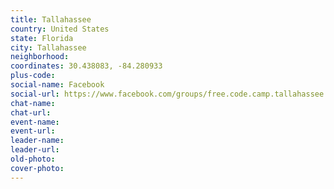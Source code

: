```yaml
---
title: Tallahassee
country: United States
state: Florida
city: Tallahassee
neighborhood: 
coordinates: 30.438083, -84.280933
plus-code:
social-name: Facebook
social-url: https://www.facebook.com/groups/free.code.camp.tallahassee.florida
chat-name:
chat-url:
event-name:
event-url:
leader-name:
leader-url:
old-photo: 
cover-photo:
---
```

